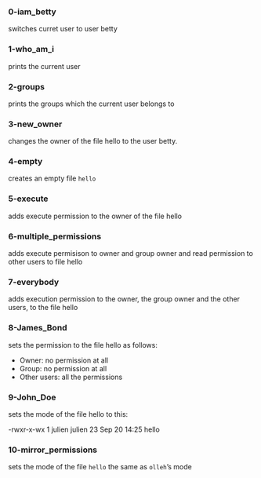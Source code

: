 ### 0-iam_betty
switches curret user to user betty

### 1-who_am_i
prints the current user

### 2-groups
prints the groups which the current user belongs to

### 3-new_owner
changes the owner of the file hello to the user betty.

### 4-empty
creates an empty file `hello`

### 5-execute
adds execute permission to the owner of the file hello

### 6-multiple_permissions
adds execute permisison to owner and group owner and read permission to other users to file hello

### 7-everybody
adds execution permission to the owner, the group owner and the other users, to the file hello

### 8-James_Bond
sets the permission to the file hello as follows:

- Owner: no permission at all
- Group: no permission at all
- Other users: all the permissions

### 9-John_Doe
sets the mode of the file hello to this:

-rwxr-x-wx 1 julien julien 23 Sep 20 14:25 hello

### 10-mirror_permissions
sets the mode of the file `hello` the same as `olleh`’s mode
